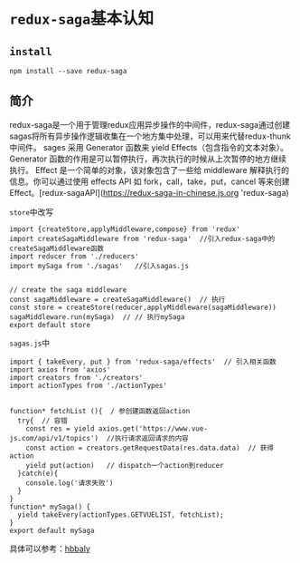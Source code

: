# `redux-saga`基本认知

## `install`

`npm install --save redux-saga`

## 简介

redux-saga是一个用于管理redux应用异步操作的中间件，redux-saga通过创建sagas将所有异步操作逻辑收集在一个地方集中处理，可以用来代替redux-thunk中间件。
sages 采用 Generator 函数来 yield Effects（包含指令的文本对象）。Generator 函数的作用是可以暂停执行，再次执行的时候从上次暂停的地方继续执行。
Effect 是一个简单的对象，该对象包含了一些给 middleware 解释执行的信息。你可以通过使用 effects API 如 fork，call，take，put，cancel 等来创建 Effect。[redux-sagaAPI](https://redux-saga-in-chinese.js.org 'redux-saga)

`store`中改写
```
import {createStore,applyMiddleware,compose} from 'redux'
import createSagaMiddleware from 'redux-saga'  //引入redux-saga中的createSagaMiddleware函数
import reducer from './reducers'
import mySaga from './sagas'   //引入sagas.js


// create the saga middleware
const sagaMiddleware = createSagaMiddleware()  // 执行
const store = createStore(reducer,applyMiddleware(sagaMiddleware))
sagaMiddleware.run(mySaga)  // // 执行mySaga
export default store
```
`sagas.js`中

```
import { takeEvery, put } from 'redux-saga/effects'  // 引入相关函数
import axios from 'axios'
import creators from './creators'
import actionTypes from './actionTypes'


function* fetchList (){  / 参创建函数返回action
  try{  // 容错
    const res = yield axios.get('https://www.vue-js.com/api/v1/topics')  //执行请求返回请求的内容
    const action = creators.getRequestData(res.data.data)  // 获得action
    yield put(action)   // dispatch一个action到reducer
  }catch(e){
    console.log('请求失败')
  }
}
function* mySaga() {
  yield takeEvery(actionTypes.GETVUELIST, fetchList);
}
export default mySaga
```

具体可以参考：[hbbaly](https://github.com/hbbaly/react-practice/tree/saga 'hbbaly')
